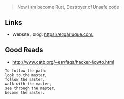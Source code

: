 > Now i am become Rust, Destroyer of Unsafe code

## Links

- Website / blog: https://edgarluque.com/

## Good Reads
- http://www.catb.org/~esr/faqs/hacker-howto.html

```
To follow the path:
look to the master,
follow the master,
walk with the master,
see through the master,
become the master.
```
